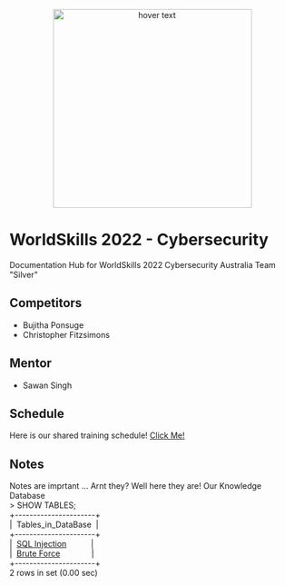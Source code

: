 <p align="center">
  <img src="https://www.worldskills.org.au/wp-content/uploads/2021/04/Cyber-1.png" width="350" title="hover text">
</p>

# WorldSkills 2022 - Cybersecurity
Documentation Hub for WorldSkills 2022 Cybersecurity Australia Team "Silver"

## Competitors
- Bujitha Ponsuge
- Christopher Fitzsimons
## Mentor
- Sawan Singh

## Schedule
Here is our shared training schedule!
[Click Me!](https://pages.github.com/)

## Notes
Notes are imprtant ... Arnt they? Well here they are! Our Knowledge Database  
\> SHOW TABLES;  
+----------------------+  
|&nbsp; Tables_in_DataBase&nbsp; |  
+----------------------+  
|&nbsp; [SQL Injection](https://pages.github.com/)&nbsp; &nbsp; &nbsp; &nbsp; &nbsp; &nbsp;|  
|&nbsp; [Brute Force](https://pages.github.com/)&nbsp; &nbsp; &nbsp; &nbsp; &nbsp; &nbsp; &nbsp; |  
+----------------------+  
2 rows in set (0.00 sec)  
